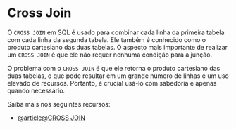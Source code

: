 # Cross Join

O `CROSS JOIN` em SQL é usado para combinar cada linha da primeira tabela com cada linha da segunda tabela. Ele também é conhecido como o produto cartesiano das duas tabelas. O aspecto mais importante de realizar um `CROSS JOIN` é que ele não requer nenhuma condição para a junção.

O problema com o `CROSS JOIN` é que ele retorna o produto cartesiano das duas tabelas, o que pode resultar em um grande número de linhas e um uso elevado de recursos. Portanto, é crucial usá-lo com sabedoria e apenas quando necessário.

Saiba mais nos seguintes recursos:

- [@article@CROSS JOIN](https://www.w3schools.com/mysql/mysql_join_cross.asp)
